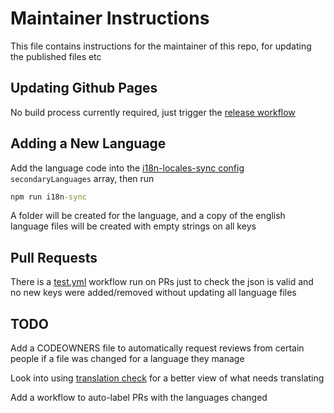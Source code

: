 # Maintainer Instructions

This file contains instructions for the maintainer of this repo, for updating the published files etc

## Updating Github Pages
No build process currently required, just trigger the [release workflow](https://github.com/pokeclicker/pokeclicker-translations/actions/workflows/release.yml)

## Adding a New Language
Add the language code into the [i18n-locales-sync config](/config/localesSync.config.js) `secondaryLanguages` array, then run
```cmd
npm run i18n-sync
```
A folder will be created for the language, and a copy of the english language files will be created with empty strings on all keys

## Pull Requests
There is a [test.yml](.github/workflows/test.yml) workflow run on PRs just to check the json is valid and no new keys were added/removed without updating all language files


## TODO
Add a CODEOWNERS file to automatically request reviews from certain people if a file was changed for a language they manage

Look into using [translation check](https://github.com/locize/translation-check) for a better view of what needs translating

Add a workflow to auto-label PRs with the languages changed
